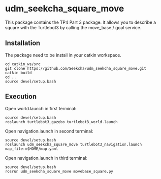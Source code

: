 # udm_seekcha_square_move


This package contains the TP4 Part 3 package. It allows you to describe a square with the Turtlebot3 by calling the move_base / goal service.

## Installation
The package need to be install in your catkin workspace.
```
cd catkin_ws/src
git clone https://github.com/Seekcha/udm_seekcha_square_move.git
catkin build
cd ..
source devel/setup.bash
```

## Execution
Open world.launch in first terminal:
```
source devel/setup.bash
roslaunch turtlebot3_gazebo turtlebot3_world.launch
```

Open navigation.launch in second terminal:
```
source devel/setup.bash
roslaunch udm_seekcha_square_move turtlebot3_navigation.launch map_file:=$HOME/map.yaml

```

Open navigation.launch in third terminal:
```
source devel/setup.bash
rosrun udm_seekcha_square_move movebase_square.py

```



